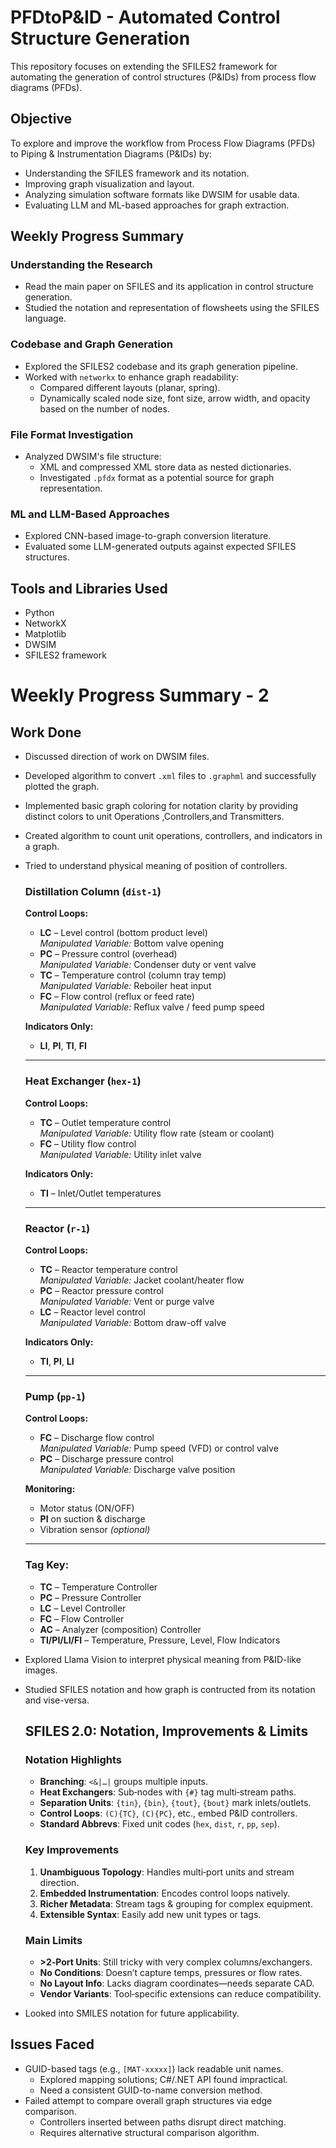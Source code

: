 # PFDtoP&ID - Automated Control Structure Generation

This repository focuses on extending the SFILES2 framework for automating the generation of control structures (P&IDs) from process flow diagrams (PFDs).

## Objective

To explore and improve the workflow from Process Flow Diagrams (PFDs) to Piping & Instrumentation Diagrams (P&IDs) by:
- Understanding the SFILES framework and its notation.
- Improving graph visualization and layout.
- Analyzing simulation software formats like DWSIM for usable data.
- Evaluating LLM and ML-based approaches for graph extraction.

## Weekly Progress Summary

### Understanding the Research
- Read the main paper on SFILES and its application in control structure generation.
- Studied the notation and representation of flowsheets using the SFILES language.

### Codebase and Graph Generation
- Explored the SFILES2 codebase and its graph generation pipeline.
- Worked with `networkx` to enhance graph readability:
  - Compared different layouts (planar, spring).
  - Dynamically scaled node size, font size, arrow width, and opacity based on the number of nodes.

### File Format Investigation
- Analyzed DWSIM's file structure:
  - XML and compressed XML store data as nested dictionaries.
  - Investigated `.pfdx` format as a potential source for graph representation.

### ML and LLM-Based Approaches
- Explored CNN-based image-to-graph conversion literature.
- Evaluated some LLM-generated outputs against expected SFILES structures.

## Tools and Libraries Used

- Python
- NetworkX
- Matplotlib
- DWSIM
- SFILES2 framework



# Weekly Progress Summary - 2

## Work Done
- Discussed direction of work on DWSIM files.
- Developed algorithm to convert `.xml` files to `.graphml` and successfully plotted the graph.
- Implemented basic graph coloring for notation clarity by providing distinct colors to unit Operations ,Controllers,and Transmitters.
- Created algorithm to count unit operations, controllers, and indicators in a graph.
- Tried to understand physical meaning of position of controllers.

  ### Distillation Column (`dist-1`)
  **Control Loops:**
  - **LC** – Level control (bottom product level)  
    _Manipulated Variable:_ Bottom valve opening  
  - **PC** – Pressure control (overhead)  
    _Manipulated Variable:_ Condenser duty or vent valve  
  - **TC** – Temperature control (column tray temp)  
    _Manipulated Variable:_ Reboiler heat input  
  - **FC** – Flow control (reflux or feed rate)  
    _Manipulated Variable:_ Reflux valve / feed pump speed
  
  **Indicators Only:**
  - **LI**, **PI**, **TI**, **FI**
  
  ---
  
  ### Heat Exchanger (`hex-1`)
  **Control Loops:**
  - **TC** – Outlet temperature control  
    _Manipulated Variable:_ Utility flow rate (steam or coolant)  
  - **FC** – Utility flow control  
    _Manipulated Variable:_ Utility inlet valve  
  
  **Indicators Only:**
  - **TI** – Inlet/Outlet temperatures
  
  ---
  
  ### Reactor (`r-1`)
  **Control Loops:**
  - **TC** – Reactor temperature control  
    _Manipulated Variable:_ Jacket coolant/heater flow  
  - **PC** – Reactor pressure control  
    _Manipulated Variable:_ Vent or purge valve  
  - **LC** – Reactor level control  
    _Manipulated Variable:_ Bottom draw-off valve 
  
  **Indicators Only:**
  - **TI**, **PI**, **LI**
  
  ---
  
  ### Pump (`pp-1`)
  **Control Loops:**
  - **FC** – Discharge flow control  
    _Manipulated Variable:_ Pump speed (VFD) or control valve  
  - **PC** – Discharge pressure control  
    _Manipulated Variable:_ Discharge valve position  
  
  **Monitoring:**
  - Motor status (ON/OFF)  
  - **PI** on suction & discharge  
  - Vibration sensor *(optional)*  
  
  ---
  
  ### Tag Key:
  - **TC** – Temperature Controller  
  - **PC** – Pressure Controller  
  - **LC** – Level Controller  
  - **FC** – Flow Controller  
  - **AC** – Analyzer (composition) Controller  
  - **TI/PI/LI/FI** – Temperature, Pressure, Level, Flow Indicators  

- Explored Llama Vision to interpret physical meaning from P&ID-like images.
- Studied SFILES notation and how graph is contructed from its notation and vise-versa.
    ## SFILES 2.0: Notation, Improvements & Limits
    
    ### Notation Highlights
    - **Branching**: `<&|…|` groups multiple inputs.  
    - **Heat Exchangers**: Sub‑nodes with `{#}` tag multi‑stream paths.  
    - **Separation Units**: `{tin}`, `{bin}`, `{tout}`, `{bout}` mark inlets/outlets.  
    - **Control Loops**: `(C){TC}`, `(C){PC}`, etc., embed P&ID controllers.  
    - **Standard Abbrevs**: Fixed unit codes (`hex`, `dist`, `r`, `pp`, `sep`).
    
    ### Key Improvements
    1. **Unambiguous Topology**: Handles multi‑port units and stream direction.  
    2. **Embedded Instrumentation**: Encodes control loops natively.  
    3. **Richer Metadata**: Stream tags & grouping for complex equipment.  
    4. **Extensible Syntax**: Easily add new unit types or tags.
    
    ### Main Limits
    - **>2‑Port Units**: Still tricky with very complex columns/exchangers.  
    - **No Conditions**: Doesn’t capture temps, pressures or flow rates.  
    - **No Layout Info**: Lacks diagram coordinates—needs separate CAD.  
    - **Vendor Variants**: Tool‑specific extensions can reduce compatibility.  

- Looked into SMILES notation for future applicability.

##  Issues Faced
- GUID-based tags (e.g., `[MAT-xxxxx]`) lack readable unit names.
  - Explored mapping solutions; C#/.NET API found impractical.
  - Need a consistent GUID-to-name conversion method.
- Failed attempt to compare overall graph structures via edge comparison.
  - Controllers inserted between paths disrupt direct matching.
  - Requires alternative structural comparison algorithm.
